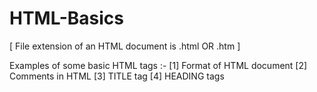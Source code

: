 # HTML-Basics
[ File extension of an HTML document is .html OR .htm ]

Examples of some basic HTML tags :-
[1] Format of HTML document
[2] Comments in HTML
[3] TITLE tag
[4] HEADING tags
